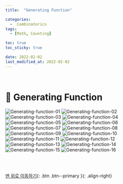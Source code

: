 ```yaml
---
title:  "Generating Function" 

categories:
  -  Combinatorics
tags:
  - [Math, Counting]

toc: true
toc_sticky: true

date: 2022-02-02
last_modified_at: 2022-02-02
---
```




<br>


# 📗 Generating Function

![Generating-function-01](https://user-images.githubusercontent.com/96368476/152155575-f76a7999-0581-4efb-ab4f-70d32ca3add8.jpg)
![Generating-function-02](https://user-images.githubusercontent.com/96368476/152155576-abda9d18-e2fc-4071-99d9-1dc39f344d45.jpg)
![Generating-function-03](https://user-images.githubusercontent.com/96368476/152155580-a809a1ad-def1-46a7-9865-0f8e8b9ae1c4.jpg)
![Generating-function-04](https://user-images.githubusercontent.com/96368476/152155583-81b512a3-6439-4117-9a5a-b910be5400fb.jpg)
![Generating-function-05](https://user-images.githubusercontent.com/96368476/152155586-f1cf94cb-2c04-40e3-aa4e-dc5b6bc784dd.jpg)
![Generating-function-06](https://user-images.githubusercontent.com/96368476/152155588-7a48756d-a34f-4148-817b-d0f4481d6dc3.jpg)
![Generating-function-07](https://user-images.githubusercontent.com/96368476/152155589-fea0a015-a9af-4db8-9df7-a1ca7d81e7c7.jpg)
![Generating-function-08](https://user-images.githubusercontent.com/96368476/152155593-d8c04895-a58b-47b2-adca-4392546392f0.jpg)
![Generating-function-09](https://user-images.githubusercontent.com/96368476/152155594-30c22b96-64ea-4d44-b9d0-872a4203e66f.jpg)
![Generating-function-10](https://user-images.githubusercontent.com/96368476/152155596-6a4e94ad-5ac9-4a7d-9cab-2009dabeed15.jpg)
![Generating-function-11](https://user-images.githubusercontent.com/96368476/152155554-6ca9246e-b17a-4b27-a6ba-eb3df718984a.jpg)
![Generating-function-12](https://user-images.githubusercontent.com/96368476/152155562-45373ea1-6036-4996-b402-4b7966674b88.jpg)
![Generating-function-13](https://user-images.githubusercontent.com/96368476/152155566-af683122-4059-40ba-aa9a-a100d1e31b5e.jpg)
![Generating-function-14](https://user-images.githubusercontent.com/96368476/152155571-c786d1de-0f7b-474b-9d32-2f6398f912f8.jpg)
![Generating-function-15](https://user-images.githubusercontent.com/96368476/152155572-3dc1cefd-eec4-4f4a-8f11-3b467a83e1c7.jpg)
![Generating-function-16](https://user-images.githubusercontent.com/96368476/152155573-4aa186cc-8384-4a58-af06-53ad5f120cac.jpg)





<br>
<br>


[맨 위로 이동하기](#){: .btn .btn--primary }{: .align-right}
